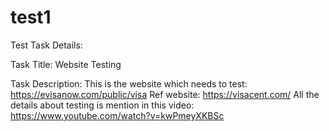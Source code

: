 # test1


Test Task Details:

Task Title: Website Testing

Task Description:
This is the website which needs to
test: https://evisanow.com/public/visa
Ref website: https://visacent.com/
All the details about testing is mention in this
video: https://www.youtube.com/watch?v=kwPmeyXKBSc
